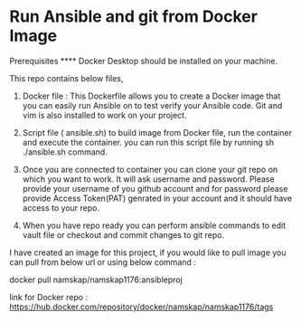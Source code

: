 # Run Ansible and git from Docker Image

Prerequisites
**** Docker Desktop should be installed on your machine.

This repo contains below files,
1) Docker file : 
       This Dockerfile allows you to create a Docker image that you can easily run Ansible on to test verify your Ansible code. Git and vim is also installed to work on your project.
2) Script file ( ansible.sh) to build image from Docker file, run the container and execute the container. 
       you can run this script file by running sh ./ansible.sh command.

4) Once you are connected to container you can clone your git repo on which you want to work. It will ask username and password. Please provide your username of you github account and for password please provide Access 
   Token(PAT) genrated in your account and it should have access to your repo.
5) When you have repo ready you can perform ansible commands to edit vault file or checkout and commit changes to git repo.


I have created an image for this project, if you would like to pull image you can pull from below url or using below command : 

   docker pull namskap/namskap1176:ansibleproj 

link for Docker repo : https://hub.docker.com/repository/docker/namskap/namskap1176/tags

   
    


